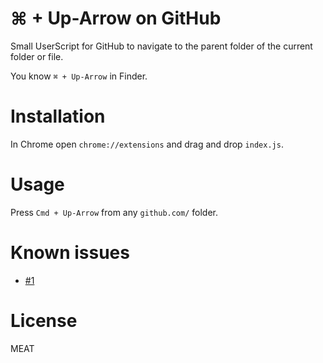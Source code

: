 # ⌘ + Up-Arrow on GitHub

Small UserScript for GitHub to navigate to the parent folder of the current folder or file.

You know `⌘ + Up-Arrow` in Finder.

# Installation

In Chrome open `chrome://extensions` and drag and drop `index.js`.

# Usage

Press `Cmd + Up-Arrow` from any `github.com/` folder.

# Known issues

* [#1](#1)

# License

MEAT